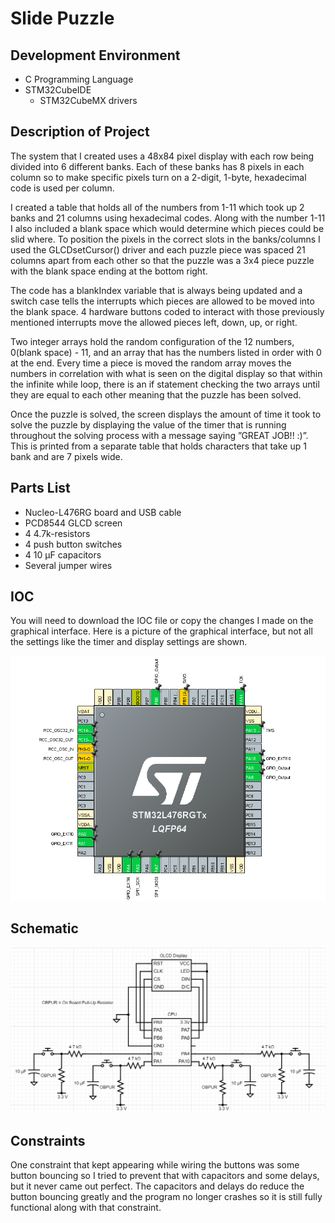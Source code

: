 # Slide Puzzle

## Development Environment

- C Programming Language
- STM32CubeIDE
    - STM32CubeMX drivers

## Description of Project

The system that I created uses a 48x84 pixel display with each row being divided into 6 different banks. Each of these banks has 8 pixels in each column so to make specific pixels turn on a 2-digit, 1-byte, hexadecimal code is used per column. 

I created a table that holds all of the numbers from 1-11 which took up 2 banks and 21 columns using hexadecimal codes. Along with the number 1-11 I also included a blank space which would determine which pieces could be slid where. To position the pixels in the correct slots in the banks/columns I used the GLCDsetCursor() driver and each puzzle piece was spaced 21 columns apart from each other so that the puzzle was a 3x4 piece puzzle with the blank space ending at the bottom right.


The code has a blankIndex variable that is always being updated and a switch case tells the interrupts which pieces are allowed to be moved into the blank space. 4 hardware buttons coded to interact with those previously mentioned interrupts move the allowed pieces left, down, up, or right. 

Two integer arrays hold the random configuration of the 12 numbers, 0(blank space) - 11, and an array that has the numbers listed in order with 0 at the end. Every time a piece is moved the random array moves the numbers in correlation with what is seen on the digital display so that within the infinite while loop, there is an if statement checking the two arrays until they are equal to each other meaning that the puzzle has been solved.


Once the puzzle is solved, the screen displays the amount of time it took to solve the puzzle by displaying the value of the timer that is running throughout the solving process with a message saying ”GREAT JOB!! :)”. This is printed from a separate table that holds characters that take up 1 bank and are 7 pixels wide. 

##  Parts List
* Nucleo-L476RG board and USB cable
* PCD8544 GLCD screen
* 4 4.7k-resistors
* 4 push button switches
* 4 10 µF capacitors
* Several jumper wires

## IOC

You will need to download the IOC file or copy the changes I made on the graphical interface. Here is a picture of the graphical interface, but not all the settings like the timer and display settings are shown.

![IOC GI"](images/board_config.png)

## Schematic

!["Schematic"](images/slide_puzzle_schematic.png)

## Constraints
One constraint that kept appearing while wiring the buttons was some button bouncing so I tried to prevent that with capacitors and some delays, but it never came out
perfect. The capacitors and delays do reduce the button bouncing greatly and the program no longer crashes so it is still fully functional along with that constraint. 

